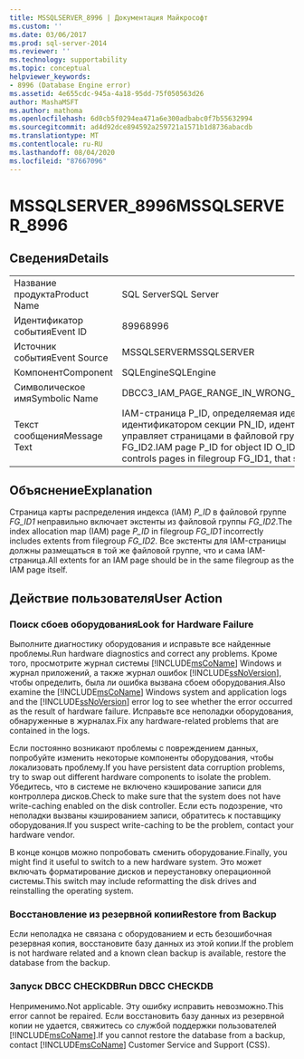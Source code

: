```yaml
---
title: MSSQLSERVER_8996 | Документация Майкрософт
ms.custom: ''
ms.date: 03/06/2017
ms.prod: sql-server-2014
ms.reviewer: ''
ms.technology: supportability
ms.topic: conceptual
helpviewer_keywords:
- 8996 (Database Engine error)
ms.assetid: 4e655cdc-945a-4a18-95dd-75f050563d26
author: MashaMSFT
ms.author: mathoma
ms.openlocfilehash: 6d0cb5f0294ea471a6e300adbabc0f7b55632994
ms.sourcegitcommit: ad4d92dce894592a259721a1571b1d8736abacdb
ms.translationtype: MT
ms.contentlocale: ru-RU
ms.lasthandoff: 08/04/2020
ms.locfileid: "87667096"
---
```

# <a name="mssqlserver_8996"></a><span data-ttu-id="4f269-102">MSSQLSERVER_8996</span><span class="sxs-lookup"><span data-stu-id="4f269-102">MSSQLSERVER_8996</span></span>
    
## <a name="details"></a><span data-ttu-id="4f269-103">Сведения</span><span class="sxs-lookup"><span data-stu-id="4f269-103">Details</span></span>  
  
|||  
|-|-|  
|<span data-ttu-id="4f269-104">Название продукта</span><span class="sxs-lookup"><span data-stu-id="4f269-104">Product Name</span></span>|<span data-ttu-id="4f269-105">SQL Server</span><span class="sxs-lookup"><span data-stu-id="4f269-105">SQL Server</span></span>|  
|<span data-ttu-id="4f269-106">Идентификатор события</span><span class="sxs-lookup"><span data-stu-id="4f269-106">Event ID</span></span>|<span data-ttu-id="4f269-107">8996</span><span class="sxs-lookup"><span data-stu-id="4f269-107">8996</span></span>|  
|<span data-ttu-id="4f269-108">Источник события</span><span class="sxs-lookup"><span data-stu-id="4f269-108">Event Source</span></span>|<span data-ttu-id="4f269-109">MSSQLSERVER</span><span class="sxs-lookup"><span data-stu-id="4f269-109">MSSQLSERVER</span></span>|  
|<span data-ttu-id="4f269-110">Компонент</span><span class="sxs-lookup"><span data-stu-id="4f269-110">Component</span></span>|<span data-ttu-id="4f269-111">SQLEngine</span><span class="sxs-lookup"><span data-stu-id="4f269-111">SQLEngine</span></span>|  
|<span data-ttu-id="4f269-112">Символическое имя</span><span class="sxs-lookup"><span data-stu-id="4f269-112">Symbolic Name</span></span>|<span data-ttu-id="4f269-113">DBCC3_IAM_PAGE_RANGE_IN_WRONG_FILEGROUP</span><span class="sxs-lookup"><span data-stu-id="4f269-113">DBCC3_IAM_PAGE_RANGE_IN_WRONG_FILEGROUP</span></span>|  
|<span data-ttu-id="4f269-114">Текст сообщения</span><span class="sxs-lookup"><span data-stu-id="4f269-114">Message Text</span></span>|<span data-ttu-id="4f269-115">IAM-страница P_ID, определяемая идентификатором объекта O_ID, идентификатором индекса I_ID, идентификатором секции PN_ID, идентификатором единицы распределения A_ID (тип TYPE), управляет страницами в файловой группе FG_ID1, которые должны находиться в файловой группе FG_ID2.</span><span class="sxs-lookup"><span data-stu-id="4f269-115">IAM page P_ID for object ID O_ID, index ID I_ID, partition ID PN_ID, alloc unit ID A_ID (type TYPE) controls pages in filegroup FG_ID1, that should be in filegroup FG_ID2.</span></span>|  
  
## <a name="explanation"></a><span data-ttu-id="4f269-116">Объяснение</span><span class="sxs-lookup"><span data-stu-id="4f269-116">Explanation</span></span>  
 <span data-ttu-id="4f269-117">Страница карты распределения индекса (IAM) *P_ID* в файловой группе *FG_ID1* неправильно включает экстенты из файловой группы *FG_ID2*.</span><span class="sxs-lookup"><span data-stu-id="4f269-117">The index allocation map (IAM) page *P_ID* in filegroup *FG_ID1* incorrectly includes extents from filegroup *FG_ID2*.</span></span> <span data-ttu-id="4f269-118">Все экстенты для IAM-страницы должны размещаться в той же файловой группе, что и сама IAM-страница.</span><span class="sxs-lookup"><span data-stu-id="4f269-118">All extents for an IAM page should be in the same filegroup as the IAM page itself.</span></span>  
  
## <a name="user-action"></a><span data-ttu-id="4f269-119">Действие пользователя</span><span class="sxs-lookup"><span data-stu-id="4f269-119">User Action</span></span>  
  
### <a name="look-for-hardware-failure"></a><span data-ttu-id="4f269-120">Поиск сбоев оборудования</span><span class="sxs-lookup"><span data-stu-id="4f269-120">Look for Hardware Failure</span></span>  
 <span data-ttu-id="4f269-121">Выполните диагностику оборудования и исправьте все найденные проблемы.</span><span class="sxs-lookup"><span data-stu-id="4f269-121">Run hardware diagnostics and correct any problems.</span></span> <span data-ttu-id="4f269-122">Кроме того, просмотрите журнал системы [!INCLUDE[msCoName](../../includes/msconame-md.md)] Windows и журнал приложений, а также журнал ошибок [!INCLUDE[ssNoVersion](../../includes/ssnoversion-md.md)], чтобы определить, была ли ошибка вызвана сбоем оборудования.</span><span class="sxs-lookup"><span data-stu-id="4f269-122">Also examine the [!INCLUDE[msCoName](../../includes/msconame-md.md)] Windows system and application logs and the [!INCLUDE[ssNoVersion](../../includes/ssnoversion-md.md)] error log to see whether the error occurred as the result of hardware failure.</span></span> <span data-ttu-id="4f269-123">Исправьте все неполадки оборудования, обнаруженные в журналах.</span><span class="sxs-lookup"><span data-stu-id="4f269-123">Fix any hardware-related problems that are contained in the logs.</span></span>  
  
 <span data-ttu-id="4f269-124">Если постоянно возникают проблемы с повреждением данных, попробуйте изменить некоторые компоненты оборудования, чтобы локализовать проблему.</span><span class="sxs-lookup"><span data-stu-id="4f269-124">If you have persistent data corruption problems, try to swap out different hardware components to isolate the problem.</span></span> <span data-ttu-id="4f269-125">Убедитесь, что в системе не включено кэширование записи для контроллера дисков.</span><span class="sxs-lookup"><span data-stu-id="4f269-125">Check to make sure that the system does not have write-caching enabled on the disk controller.</span></span> <span data-ttu-id="4f269-126">Если есть подозрение, что неполадки вызваны кэшированием записи, обратитесь к поставщику оборудования.</span><span class="sxs-lookup"><span data-stu-id="4f269-126">If you suspect write-caching to be the problem, contact your hardware vendor.</span></span>  
  
 <span data-ttu-id="4f269-127">В конце концов можно попробовать сменить оборудование.</span><span class="sxs-lookup"><span data-stu-id="4f269-127">Finally, you might find it useful to switch to a new hardware system.</span></span> <span data-ttu-id="4f269-128">Это может включать форматирование дисков и переустановку операционной системы.</span><span class="sxs-lookup"><span data-stu-id="4f269-128">This switch may include reformatting the disk drives and reinstalling the operating system.</span></span>  
  
### <a name="restore-from-backup"></a><span data-ttu-id="4f269-129">Восстановление из резервной копии</span><span class="sxs-lookup"><span data-stu-id="4f269-129">Restore from Backup</span></span>  
 <span data-ttu-id="4f269-130">Если неполадка не связана с оборудованием и есть безошибочная резервная копия, восстановите базу данных из этой копии.</span><span class="sxs-lookup"><span data-stu-id="4f269-130">If the problem is not hardware related and a known clean backup is available, restore the database from the backup.</span></span>  
  
### <a name="run-dbcc-checkdb"></a><span data-ttu-id="4f269-131">Запуск DBCC CHECKDB</span><span class="sxs-lookup"><span data-stu-id="4f269-131">Run DBCC CHECKDB</span></span>  
 <span data-ttu-id="4f269-132">Неприменимо.</span><span class="sxs-lookup"><span data-stu-id="4f269-132">Not applicable.</span></span> <span data-ttu-id="4f269-133">Эту ошибку исправить невозможно.</span><span class="sxs-lookup"><span data-stu-id="4f269-133">This error cannot be repaired.</span></span> <span data-ttu-id="4f269-134">Если восстановить базу данных из резервной копии не удается, свяжитесь со службой поддержки пользователей [!INCLUDE[msCoName](../../includes/msconame-md.md)].</span><span class="sxs-lookup"><span data-stu-id="4f269-134">If you cannot restore the database from a backup, contact [!INCLUDE[msCoName](../../includes/msconame-md.md)] Customer Service and Support (CSS).</span></span>  
  
  
